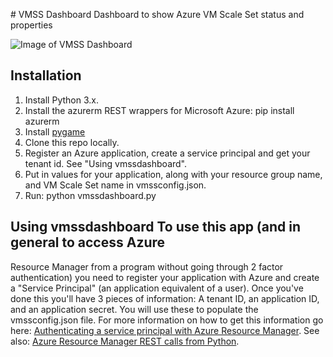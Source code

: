 \# VMSS Dashboard
Dashboard to show Azure VM Scale Set status and properties

![Image of VMSS Dashboard](https://raw.githubusercontent.com/gbowerman/vmssdashboard/master/docs/vmssdash-img.png)


## Installation
  1. Install Python 3.x.
  2. Install the azurerm REST wrappers for Microsoft Azure: pip install azurerm
  3. Install [pygame](http://www.pygame.org/download.shtml)
  4. Clone this repo locally.
  5. Register an Azure application, create a service principal and get your tenant id. See "Using vmssdashboard".
  6. Put in values for your application, along with your resource group name, and VM Scale Set name in vmssconfig.json.
  7. Run: python vmssdashboard.py

## Using vmssdashboard To use this app (and in general to access Azure

Resource Manager from a program without going through 2 factor
authentication) you need to register your application with Azure and
create a "Service Principal" (an application equivalent of a
user). Once you've done this you'll have 3 pieces of information: A
tenant ID, an application ID, and an application secret. You will use
these to populate the vmssconfig.json file. For more information on
how to get this information go here: [Authenticating a service
principal with Azure Resource Manager][service-principle]. See also:
[Azure Resource Manager REST calls from Python][python-auth].

[service-principle]: https://azure.microsoft.com/en-us/documentation/articles/resource-group-authenticate-service-principal/
[python-auth]: https://msftstack.wordpress.com/2016/01/05/azure-resource-manager-authentication-with-python